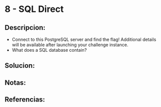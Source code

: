 # 8 - SQL Direct

## Descripcion:
* Connect to this PostgreSQL server and find the flag!
Additional details will be available after launching your challenge instance.
* What does a SQL database contain?

## Solucion:

## Notas:

## Referencias: